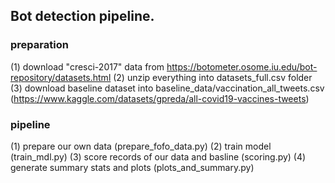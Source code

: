 ## Bot detection pipeline. 

### preparation
(1) download "cresci-2017" data from https://botometer.osome.iu.edu/bot-repository/datasets.html
(2) unzip everything into datasets_full.csv folder
(3) download baseline dataset into baseline_data/vaccination_all_tweets.csv (https://www.kaggle.com/datasets/gpreda/all-covid19-vaccines-tweets)

### pipeline
(1) prepare our own data (prepare_fofo_data.py)
(2) train model (train_mdl.py)
(3) score records of our data and basline (scoring.py)
(4) generate summary stats and plots (plots_and_summary.py)